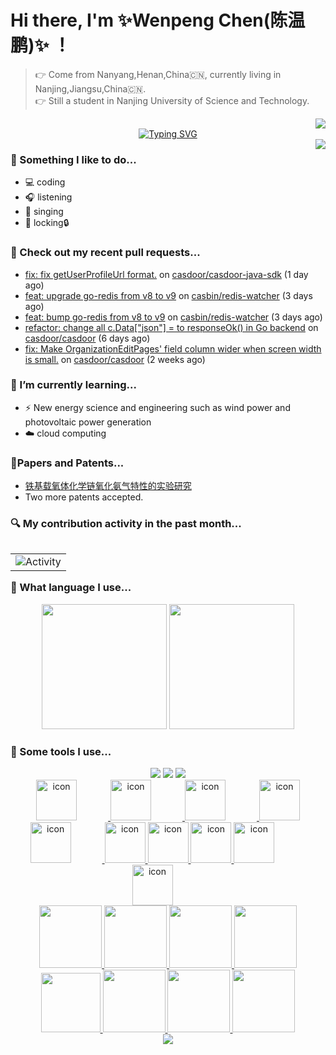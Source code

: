 # Hi there, I'm ✨Wenpeng Chen(陈温鹏)✨ ！

> 👉 Come from Nanyang,Henan,China🇨🇳, currently living in Nanjing,Jiangsu,China🇨🇳.  
> 👉 Still a student in Nanjing University of Science and Technology.  

<div align="right"> <img src="https://visitor-badge.glitch.me/badge?page_id=Wrapping-2000" /> </div>

<div align="center">
  <a href="https://www.runoob.com/go/go-tutorial.html">
    <img src="https://readme-typing-svg.demolab.com?font=Fira+Code&pause=1000&width=435&lines=fmt.Println(%22Hello%2C%20World%22)&center=true&size=27" alt="Typing SVG" />
  </a>
</div>

<img align="right" src="https://github-readme-stats.vercel.app/api?username=Wrapping-2000&show_icons=true&icon_color=9932cd&text_color=a8a8a8&bg_color=13161B&hide_title=false&hide_border=true" />

### 🌈 Something I like to do...
- 💻 coding
- 🎧 listening
- 🎤 singing
- 💃 locking🔒

### 🔨 Check out my recent pull requests...

- [fix: fix getUserProfileUrl format.](https://github.com/casdoor/casdoor-java-sdk/pull/41) on [casdoor/casdoor-java-sdk](https://github.com/casdoor/casdoor-java-sdk) (1 day ago)
- [feat: upgrade go-redis from v8 to v9](https://github.com/casbin/redis-watcher/pull/46) on [casbin/redis-watcher](https://github.com/casbin/redis-watcher) (3 days ago)
- [feat: bump go-redis from v8 to v9](https://github.com/casbin/redis-watcher/pull/45) on [casbin/redis-watcher](https://github.com/casbin/redis-watcher) (3 days ago)
- [refactor: change all c.Data[&#34;json&#34;] = to responseOk() in Go backend](https://github.com/casdoor/casdoor/pull/1680) on [casdoor/casdoor](https://github.com/casdoor/casdoor) (6 days ago)
- [fix: Make OrganizationEditPages&#39; field column wider when screen width is small.](https://github.com/casdoor/casdoor/pull/1652) on [casdoor/casdoor](https://github.com/casdoor/casdoor) (2 weeks ago)

### 🌱 I’m currently learning...
- ⚡️ New energy science and engineering such as wind power and photovoltaic power generation
- ☁️ cloud computing

### 📃Papers and Patents... 
- [铁基载氧体化学链氧化氨气特性的实验研究](https://xueshu.baidu.com/usercenter/paper/show?paperid=1p7m0c40dn1a04e0491y08w09j317716&site=xueshu_se)
- Two more patents accepted.

### 🔍 My contribution activity in the past month...
<table align="right">
  <tr>
    <td><img src="https://github-readme-activity-graph.cyclic.app/graph?username=Wrapping-2000&theme=xcode&bg_color=FF000000&hide_border=true" alt="Activity"/></td>
  </tr>
</table>

### 📝 What language I use...
<div align="center">
  <img height="200" src="https://github-readme-stats-git-masterrstaa-rickstaa.vercel.app/api/top-langs/?username=Wrapping-2000&hide_title=false&hide_border=true&layout=compact&langs_count=6&text_color=a8a8a8&icon_color=9932cd&bg_color=13161B" />
  <a href="https://leetcode.cn/problemset/all/" >
    <img height="200" src="https://img-blog.csdnimg.cn/11430e63c9bb407ca0a2fa3edd2939b4.gif" />
  </a>
</div>

  
  

### 🔧 Some tools I use...
<div align="center" >

  <div align="center" >
    <a href="https://www.apple.com.cn/"><img src="https://shields.io/badge/macOS-1E2021?logo=apple&style=flat" /></a>
    <a href="https://www.apple.com.cn/"><img src="https://shields.io/badge/iOS-1E2021?logo=apple&style=flat" /></a>
    <a href="https://www.microsoft.com/zh-cn/windows/"><img src="https://img.shields.io/badge/Windows-0078D6?logo=windows&logoColor=fff&style=flat" /></a>
  </div>
  
  <div align="center" >
    <a href="https://kubernetes.io/zh-cn/" >
      <img src="https://techstack-generator.vercel.app/kubernetes-icon.svg" alt="icon" width="65" style="width: 65px; height: 65px; margin-right: 50px; margin-bottom: 0px;" />
    </a>
    <a href="https://developer.mozilla.org/zh-CN/docs/Web/JavaScript" >
      <img src="https://techstack-generator.vercel.app/js-icon.svg" alt="icon" width="65" style="width: 65px; height: 65px; margin-right: 50px; margin-bottom: 0px;" />
    </a>
    <a href="https://www.mysql.com/" >
      <img src="https://techstack-generator.vercel.app/mysql-icon.svg" alt="icon" width="65" style="width: 65px; height: 65px; margin-right: 50px; margin-bottom: 0px;" />
    </a>
    <a href="https://webpack.docschina.org/" >
      <img src="https://techstack-generator.vercel.app/webpack-icon.svg" alt="icon" width="65" style="width: 65px; height: 65px; margin-right: 0px; margin-bottom: 0px;" />
    </a>
    <a href="https://www.docker.com/why-docker/" >
      <img src="https://techstack-generator.vercel.app/docker-icon.svg" alt="icon" width="65" style="width: 65px; height: 65px; margin-right: 50px; margin-bottom: 0px;" /> 
    </a>
    <a href="https://cplusplus.com/" >
      <img src="https://techstack-generator.vercel.app/cpp-icon.svg" alt="icon" width="65" style="width: 65px; height: 65px; margin-right: 0px; margin-bottom: 0px;" />
    </a>
    <a href="https://www.java.com/zh-CN/" >
      <img src="https://techstack-generator.vercel.app/java-icon.svg" alt="icon" width="65" style="width: 65px; height: 65px; margin-right: 0px; margin-bottom: 0px;" />
    </a>
    <a href="https://zh-hans.eslint.org/" >
      <img src="https://techstack-generator.vercel.app/eslint-icon.svg" alt="icon" width="65" style="width: 65px; height: 65px; margin-right: 0px; margin-bottom: 0px;" />
    </a>
    <a href="https://docs.djangoproject.com/zh-hans/4.1/" >
      <img src="https://techstack-generator.vercel.app/django-icon.svg" alt="icon" width="65" style="width: 65px; height: 65px; margin-right: 50px; margin-bottom: 0px;" />
    </a>
    <a href="https://www.tslang.cn/" >
      <img src="https://techstack-generator.vercel.app/ts-icon.svg" alt="icon" width="65" style="width: 65px; height: 65px; margin-right: 50px; margin-bottom: 0px;" />
    </a>
  </div>

  <div align="center" >
    <a href="https://www.w3.org/html/zh/" >
      <img height="100" width="100" src="https://img-blog.csdnimg.cn/ae0533a463234d8b8d430fa22171b85d.webp">
    </a>
    <a href="https://www.w3.org/Style/CSS/Overview.en.html" >
      <img height="100" width="100" src="https://img-blog.csdnimg.cn/9d7a40c188f4480eae1dbf8b2282dc5c.webp">
    </a>
    <a href="https://code.visualstudio.com/" >
      <img height="100" width="100" src="https://img-blog.csdnimg.cn/b974d57972a341f4bbe45fdda327e6e1.webp">
    </a>
    <a href="https://react.dev/" >
      <img height="100" width="100" src="https://img-blog.csdnimg.cn/877b291e8ddd433e9f3d8544271194c9.webp">
    </a>
    <a href="https://cn.vuejs.org/" >
      <img height="95" width="95" src="https://img-blog.csdnimg.cn/143381e58c1047ff9ca5027530e21a2c.webp">
    </a>
    <a href="https://www.python.org/" >
      <img height="100" width="100" src="https://img-blog.csdnimg.cn/1418cc83015e423e86b7ba697dbae607.webp">
    </a>
    <a href="https://developer.mozilla.org/zh-CN/docs/Web/JavaScript" >
      <img height="100" width="100" src="https://img-blog.csdnimg.cn/fab97832810545aa9bb9d19f94c944e2.webp">
    </a>
    <a href="https://github.com/" >
      <img height="100" width="100" src="https://img-blog.csdnimg.cn/d222be657bca4494a4f1a7bd0cce978c.webp">
    </a>
  </div>

  <a href="https://xclient.info/s/c/dev/" >
    <img src="https://img-blog.csdnimg.cn/21809547ef714ab38b6d68315a63768e.png" /></div>
  </a>
</div>
